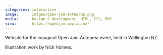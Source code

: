 ```yaml
---
categories: interactive
image:      images/open-jam-aotearoa.png
media:      Design & development, HTML, CSS, PHP
view:       https://openjam.cmp.ac.nz/
---
```

Website for the inaugural Open Jam Aotearea event, held in Wellington NZ.

Illustration work by Nick Holmes.
